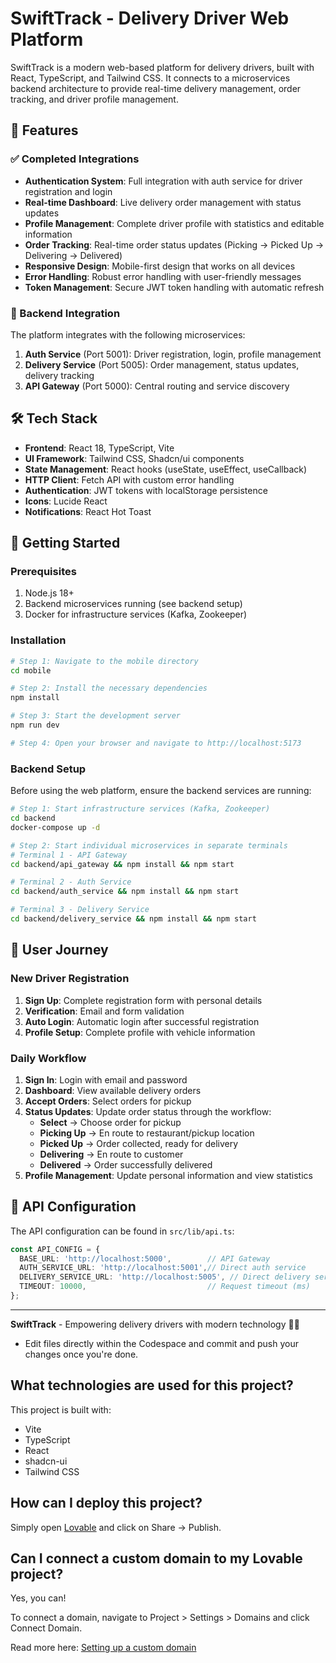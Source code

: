 # SwiftTrack - Delivery Driver Web Platform

SwiftTrack is a modern web-based platform for delivery drivers, built with React, TypeScript, and Tailwind CSS. It connects to a microservices backend architecture to provide real-time delivery management, order tracking, and driver profile management.

## 🚀 Features

### ✅ Completed Integrations

- **Authentication System**: Full integration with auth service for driver registration and login
- **Real-time Dashboard**: Live delivery order management with status updates
- **Profile Management**: Complete driver profile with statistics and editable information
- **Order Tracking**: Real-time order status updates (Picking → Picked Up → Delivering → Delivered)
- **Responsive Design**: Mobile-first design that works on all devices
- **Error Handling**: Robust error handling with user-friendly messages
- **Token Management**: Secure JWT token handling with automatic refresh

### 🔄 Backend Integration

The platform integrates with the following microservices:

1. **Auth Service** (Port 5001): Driver registration, login, profile management
2. **Delivery Service** (Port 5005): Order management, status updates, delivery tracking
3. **API Gateway** (Port 5000): Central routing and service discovery

## 🛠 Tech Stack

- **Frontend**: React 18, TypeScript, Vite
- **UI Framework**: Tailwind CSS, Shadcn/ui components
- **State Management**: React hooks (useState, useEffect, useCallback)
- **HTTP Client**: Fetch API with custom error handling
- **Authentication**: JWT tokens with localStorage persistence
- **Icons**: Lucide React
- **Notifications**: React Hot Toast

## 🚀 Getting Started

### Prerequisites
1. Node.js 18+
2. Backend microservices running (see backend setup)
3. Docker for infrastructure services (Kafka, Zookeeper)

### Installation

```sh
# Step 1: Navigate to the mobile directory
cd mobile

# Step 2: Install the necessary dependencies
npm install

# Step 3: Start the development server
npm run dev

# Step 4: Open your browser and navigate to http://localhost:5173
```

### Backend Setup
Before using the web platform, ensure the backend services are running:

```bash
# Step 1: Start infrastructure services (Kafka, Zookeeper)
cd backend
docker-compose up -d

# Step 2: Start individual microservices in separate terminals
# Terminal 1 - API Gateway
cd backend/api_gateway && npm install && npm start

# Terminal 2 - Auth Service  
cd backend/auth_service && npm install && npm start

# Terminal 3 - Delivery Service
cd backend/delivery_service && npm install && npm start
```

## 📱 User Journey

### New Driver Registration
1. **Sign Up**: Complete registration form with personal details
2. **Verification**: Email and form validation
3. **Auto Login**: Automatic login after successful registration
4. **Profile Setup**: Complete profile with vehicle information

### Daily Workflow
1. **Sign In**: Login with email and password
2. **Dashboard**: View available delivery orders
3. **Accept Orders**: Select orders for pickup
4. **Status Updates**: Update order status through the workflow:
   - **Select** → Choose order for pickup
   - **Picking Up** → En route to restaurant/pickup location
   - **Picked Up** → Order collected, ready for delivery
   - **Delivering** → En route to customer
   - **Delivered** → Order successfully delivered
5. **Profile Management**: Update personal information and view statistics

## 🔧 API Configuration

The API configuration can be found in `src/lib/api.ts`:

```typescript
const API_CONFIG = {
  BASE_URL: 'http://localhost:5000',        // API Gateway
  AUTH_SERVICE_URL: 'http://localhost:5001',// Direct auth service
  DELIVERY_SERVICE_URL: 'http://localhost:5005', // Direct delivery service
  TIMEOUT: 10000,                           // Request timeout (ms)
};
```

---

**SwiftTrack** - Empowering delivery drivers with modern technology 🚚✨
- Edit files directly within the Codespace and commit and push your changes once you're done.

## What technologies are used for this project?

This project is built with:

- Vite
- TypeScript
- React
- shadcn-ui
- Tailwind CSS

## How can I deploy this project?

Simply open [Lovable](https://lovable.dev/projects/3a133473-09e7-45a7-ad73-baba6dfd6c80) and click on Share -> Publish.

## Can I connect a custom domain to my Lovable project?

Yes, you can!

To connect a domain, navigate to Project > Settings > Domains and click Connect Domain.

Read more here: [Setting up a custom domain](https://docs.lovable.dev/tips-tricks/custom-domain#step-by-step-guide)
